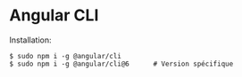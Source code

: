 # Angular CLI

Installation:

    $ sudo npm i -g @angular/cli
    $ sudo npm i -g @angular/cli@6      # Version spécifique